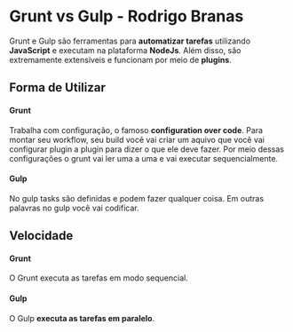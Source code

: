 # Grunt vs Gulp - Rodrigo Branas

Grunt e Gulp são ferramentas para **automatizar tarefas** utilizando **JavaScript** e executam na plataforma **NodeJs**. Além disso, são extremamente extensíveis e funcionam por meio de **plugins**. 

## Forma de Utilizar

#### Grunt ####

Trabalha com configuração, o famoso **configuration over code**. Para montar seu workflow, seu build você vai criar um aquivo que você vai configurar plugin a plugin para dizer o que ele deve fazer. Por meio dessas configurações o grunt vai ler uma a uma e vai executar sequencialmente.

#### Gulp ####

No gulp tasks são definidas e podem fazer qualquer coisa. Em outras palavras no gulp você vai codificar.

## Velocidade 

#### Grunt ####

O Grunt executa as tarefas em modo sequencial.

#### Gulp ####

O Gulp **executa as tarefas em paralelo**.